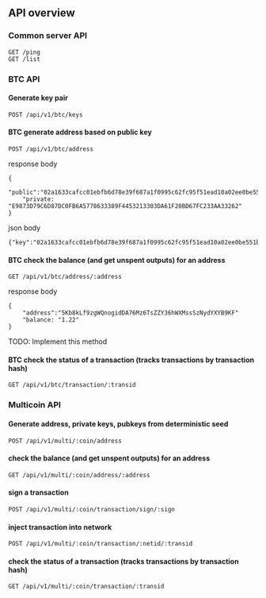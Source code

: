 
## API overview

### Common server API
```
GET /ping
GET /list
```

### BTC API
#### Generate key pair
```
POST /api/v1/btc/keys
```

#### BTC generate address based on public key
```
POST /api/v1/btc/address
```

response body

```
{
    "public":"02a1633cafcc01ebfb6d78e39f687a1f0995c62fc95f51ead10a02ee0be551b5dc",
    "private: "E9873D79C6D87DC0FB6A5778633389F4453213303DA61F20BD67FC233AA33262"
}
```

json body

```
{"key":"02a1633cafcc01ebfb6d78e39f687a1f0995c62fc95f51ead10a02ee0be551b5dc"}
```

#### BTC check the balance (and get unspent outputs) for an address
```
GET /api/v1/btc/address/:address
```

response body

```
{
    "address":"5Kb8kLf9zgWQnogidDA76Mz6TsZZY36hWXMssSzNydYXYB9KF"
    "balance: "1.22"
}
```

TODO: Implement this method
#### BTC check the status of a transaction (tracks transactions by transaction hash)

```
GET /api/v1/btc/transaction/:transid
```

### Multicoin API
#### Generate address, private keys, pubkeys from deterministic seed
```
POST /api/v1/multi/:coin/address
```

#### check the balance (and get unspent outputs) for an address
```
GET /api/v1/multi/:coin/address/:address
```

#### sign a transaction
```
POST /api/v1/multi/:coin/transaction/sign/:sign
```

#### inject transaction into network
```
POST /api/v1/multi/:coin/transaction/:netid/:transid
```

#### check the status of a transaction (tracks transactions by transaction hash)
```
GET /api/v1/multi/:coin/transaction/:transid
```
